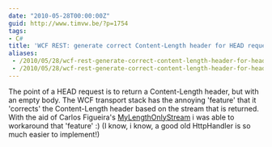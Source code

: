 ```yaml
---
date: "2010-05-28T00:00:00Z"
guid: http://www.timvw.be/?p=1754
tags:
- C#
title: 'WCF REST: generate correct Content-Length header for HEAD request'
aliases:
 - /2010/05/28/wcf-rest-generate-correct-content-length-header-for-head-request/
 - /2010/05/28/wcf-rest-generate-correct-content-length-header-for-head-request.html
---
```

The point of a HEAD request is to return a Content-Length header, but with an empty body. 
The WCF transport stack has the annoying 'feature' that it 'corrects' the Content-Length header based on the stream that is returned. 
With the aid of Carlos Figueira's [MyLengthOnlyStream](http://social.msdn.microsoft.com/Forums/en/wcf/thread/c2672206-f255-4b14-b45e-7e3d057f4ffc) i was able to workaround that 'feature' :)
(I know, i know, a good old HttpHandler is so much easier to implement!)

